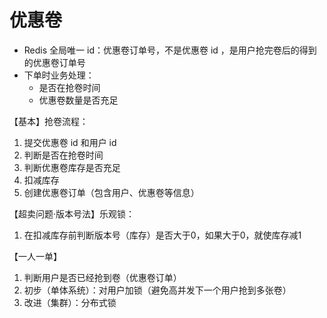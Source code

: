 # 优惠卷

- Redis 全局唯一 id：优惠卷订单号，不是优惠卷 id ，是用户抢完卷后的得到的优惠卷订单号
- 下单时业务处理：
  - 是否在抢卷时间
  - 优惠卷数量是否充足

【基本】抢卷流程：

1. 提交优惠卷 id 和用户 id
2. 判断是否在抢卷时间
3. 判断优惠卷库存是否充足
4. 扣减库存
5. 创建优惠卷订单（包含用户、优惠卷等信息）

【超卖问题·版本号法】乐观锁：

1. 在扣减库存前判断版本号（库存）是否大于0，如果大于0，就使库存减1

【一人一单】

1. 判断用户是否已经抢到卷（优惠卷订单）
2. 初步（单体系统）：对用户加锁（避免高并发下一个用户抢到多张卷）
3. 改进（集群）：分布式锁

